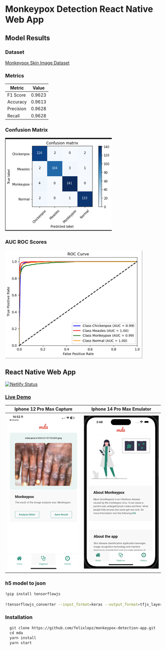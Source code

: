 # Monkeypox Detection React Native Web App

## Model Results

### Dataset

[Monkeypox Skin Image Dataset](https://www.kaggle.com/datasets/dipuiucse/monkeypoxskinimagedataset)

### Metrics

| Metric    | Value  |
| --------- | ------ |
| F1 Score  | 0.9623 |
| Accuracy  | 0.9613 |
| Precision | 0.9628 |
| Recall    | 0.9628 |

### Confusion Matrix

![Confusion Matrix](/images/confusion-matrix.png)

### AUC ROC Scores

![AUC ROC Scores](/images/auc-roc-scores.png)

## React Native Web App

[![Netlify Status](https://api.netlify.com/api/v1/badges/241f756d-c01a-49b7-9835-9e7cfcc461f1/deploy-status)](https://app.netlify.com/sites/monkeypox-detection-app/deploys)

### [Live Demo](https://monkeypox-detection-app.netlify.app)

|  Iphone 12 Pro Max Capture   |  Iphone 14 Pro Max Emulator  |
| :--------------------------: | :--------------------------: |
| ![](/images/thumbnail-1.png) | ![](/images/thumbnail-2.png) |

### h5 model to json

```bash
!pip install tensorflowjs

!tensorflowjs_converter --input_format=keras --output_format=tfjs_layers_model /models/saved_model.h5 /models/tfjs
```

### Installation

```
  git clone https://github.com/felixlopz/monkeypox-detection-app.git
  cd mda
  yarn install
  yarn start
```

